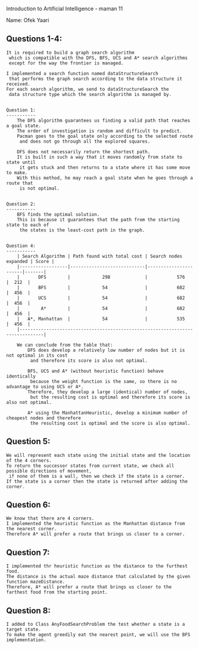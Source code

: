 
Introduction to Artificial Intelligence - maman 11

Name: Ofek Yaari


Questions 1-4:
-------------- 
    It is required to build a graph search algorithm 
     which is compatible with the DFS, BFS, UCS and A* search algorithms
     except for the way the frontier is managed.

    I implemented a search function named dataStructureSearch
     that performs the graph search according to the data structure it received.
    For each search algorithm, we send to dataStructureSearch the 
     data structure type which the search algorithm is managed by.


    Question 1:
    -----------
        The DFS algorithm guarantees us finding a valid path that reaches a goal state.
        The order of investigation is random and difficult to predict.
        Pacman goes to the goal state only according to the selected route 
         and does not go through all the explored squares.

        DFS does not necessarily return the shortest path. 
        It is built in such a way that it moves randomly from state to state until 
         it gets stuck and then returns to a state where it has some move to make. 
        With this method, he may reach a goal state when he goes through a route that
         is not optimal.
 
 
    Question 2:
    -----------
        BFS finds the optimal solution. 
        This is because it guarantees that the path from the starting state to each of 
         the states is the least-cost path in the graph.
 
 
    Question 4:
    -----------
        | Search Algorithm | Path found with total cost | Search nodes expanded | Score |
        |------------------|----------------------------|-----------------------|-------|
        |       DFS        |            298             |           576         |  212  |
        |       BFS        |            54              |           682         |  456  |
        |       UCS        |            54              |           682         |  456  |
        |        A*        |            54              |           682         |  456  |
        |   A*, Manhattan  |            54              |           535         |  456  |
        |-------------------------------------------------------------------------------|

        We can conclude from the table that: 
            DFS does develop a relatively low number of nodes but it is not optimal in its cost
             and therefore its score is also not optimal.
 
            BFS, UCS and A* (without heuristic function) behave identically
             because the weight function is the same, so there is no advantage to using UCS or A*. 
            Therefore, they develop a large (identical) number of nodes,
             but the resulting cost is optimal and therefore its score is also not optimal.
 
            A* using the ManhattanHeuristic, develop a minimum number of cheapest nodes and therefore  
             the resulting cost is optimal and the score is also optimal.
 

Question 5:
-----------
    We will represent each state using the initial state and the location of the 4 corners.
    To return the successor states from current state, we check all possible directions of movement,
     if none of them is a wall, then we check if the state is a corner.
    If the state is a corner then the state is returned after adding the corner. 
 
 
Question 6:
-----------
    We know that there are 4 corners.
    I implemented the heuristic function as the Manhattan distance from the nearest corner.
    Therefore A* will prefer a route that brings us closer to a corner.


Question 7:
-----------
    I implemented thr heuristic function as the distance to the furthest food.
    The distance is the actual maze distance that calculated by the given function mazeDistance.
    Therefore, A* will prefer a route that brings us closer to the farthest food from the starting point.


Question 8:
-----------
    I added to Class AnyFoodSearchProblem the test whether a state is a target state.
    To make the agent greedily eat the nearest point, we will use the BFS implementation.
